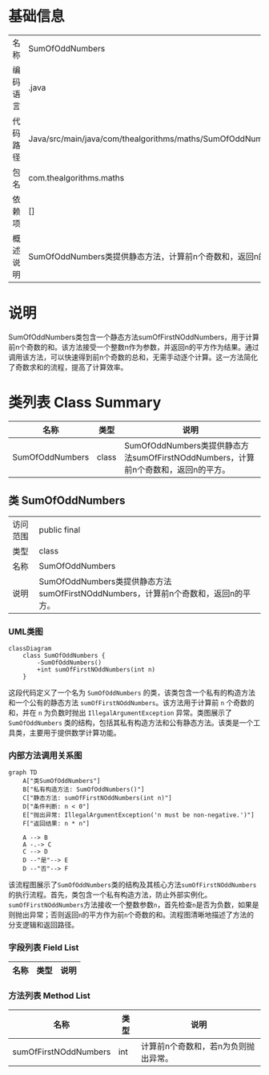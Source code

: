 # 基础信息

|      |      |
|------|------|
| 名称 | SumOfOddNumbers |
| 编码语言 | .java |
| 代码路径 | Java/src/main/java/com/thealgorithms/maths/SumOfOddNumbers.java |
| 包名 | com.thealgorithms.maths |
| 依赖项 | [] |
| 概述说明 | SumOfOddNumbers类提供静态方法，计算前n个奇数和，返回n的平方。 |

# 说明

SumOfOddNumbers类包含一个静态方法sumOfFirstNOddNumbers，用于计算前n个奇数的和。该方法接受一个整数n作为参数，并返回n的平方作为结果。通过调用该方法，可以快速得到前n个奇数的总和，无需手动逐个计算。这一方法简化了奇数求和的流程，提高了计算效率。

# 类列表 Class Summary

| 名称   | 类型  | 说明 |
|-------|------|-------------|
| SumOfOddNumbers | class | SumOfOddNumbers类提供静态方法sumOfFirstNOddNumbers，计算前n个奇数和，返回n的平方。 |



## 类 SumOfOddNumbers

|      |      |
|------|------|
| 访问范围 | public final |
| 类型 | class |
| 名称 | SumOfOddNumbers |
| 说明 | SumOfOddNumbers类提供静态方法sumOfFirstNOddNumbers，计算前n个奇数和，返回n的平方。 |


### UML类图

```mermaid
classDiagram
    class SumOfOddNumbers {
        -SumOfOddNumbers()
        +int sumOfFirstNOddNumbers(int n)
    }
```

这段代码定义了一个名为 `SumOfOddNumbers` 的类，该类包含一个私有的构造方法和一个公有的静态方法 `sumOfFirstNOddNumbers`。该方法用于计算前 `n` 个奇数的和，并在 `n` 为负数时抛出 `IllegalArgumentException` 异常。类图展示了 `SumOfOddNumbers` 类的结构，包括其私有构造方法和公有静态方法。该类是一个工具类，主要用于提供数学计算功能。


### 内部方法调用关系图

```mermaid
graph TD
    A["类SumOfOddNumbers"]
    B["私有构造方法: SumOfOddNumbers()"]
    C["静态方法: sumOfFirstNOddNumbers(int n)"]
    D["条件判断: n < 0"]
    E["抛出异常: IllegalArgumentException('n must be non-negative.')"]
    F["返回结果: n * n"]

    A --> B
    A -.-> C
    C --> D
    D --"是"--> E
    D --"否"--> F
```

该流程图展示了`SumOfOddNumbers`类的结构及其核心方法`sumOfFirstNOddNumbers`的执行流程。首先，类包含一个私有构造方法，防止外部实例化。`sumOfFirstNOddNumbers`方法接收一个整数参数`n`，首先检查`n`是否为负数，如果是则抛出异常；否则返回`n`的平方作为前`n`个奇数的和。流程图清晰地描述了方法的分支逻辑和返回路径。

### 字段列表 Field List

| 名称  | 类型  | 说明 |
|-------|-------|------|

### 方法列表 Method List

| 名称  | 类型  | 说明 |
|-------|-------|------|
| sumOfFirstNOddNumbers | int | 计算前n个奇数和，若n为负则抛出异常。 |




